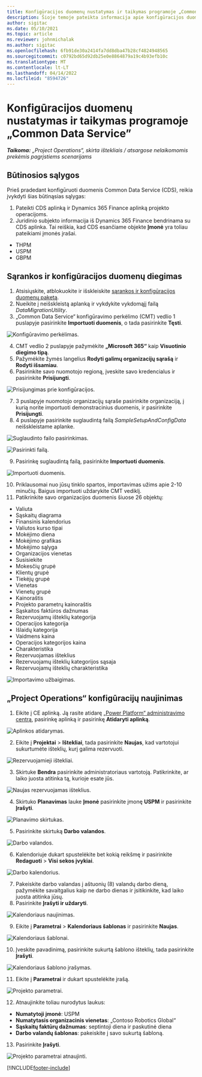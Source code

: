 ```yaml
---
title: Konfigūracijos duomenų nustatymas ir taikymas programoje „Common Data Service”
description: Šioje temoje pateikta informacija apie konfigūracijos duomenų nustatymą ir taikymą dalyje „Project Operations“.
author: sigitac
ms.date: 05/10/2021
ms.topic: article
ms.reviewer: johnmichalak
ms.author: sigitac
ms.openlocfilehash: 6fb91de30a2414fa7dd8dba47b28cf4824948565
ms.sourcegitcommit: c0792bd65d92db25e0e8864879a19c4b93efb10c
ms.translationtype: MT
ms.contentlocale: lt-LT
ms.lasthandoff: 04/14/2022
ms.locfileid: "8594726"
---
```

# <a name="set-up-and-apply-configuration-data-in-the-common-data-service"></a>Konfigūracijos duomenų nustatymas ir taikymas programoje „Common Data Service” 

_**Taikoma:** „Project Operations“, skirta ištekliais / atsargose nelaikomomis prekėmis pagrįstiems scenarijams_



## <a name="prerequisites"></a>Būtinosios sąlygos

Prieš pradedant konfigūruoti duomenis Common Data Service (CDS), reikia įvykdyti šias būtinąsias sąlygas:

1.  Pateikti CDS aplinką ir Dynamics 365 Finance aplinką projekto operacijoms.
2.  Juridinio subjekto informacija iš Dynamics 365 Finance bendrinama su CDS aplinka. Tai reiškia, kad CDS esančiame objekte **Įmonė** yra toliau pateikiami įmonės įrašai.
  - THPM
  - USPM
  - GBPM

## <a name="install-setup-and-configuration-data"></a>Sąrankos ir konfigūracijos duomenų diegimas

1. Atsisiųskite, atblokuokite ir išskleiskite [sąrankos ir konfigūracijos duomenų paketą](https://download.microsoft.com/download/e/2/d/e2da6c98-d5dd-450c-aabe-fd6bf2ba374b/ProjOpsSampleSetupData-%20Integrated%20Latest.zip).
2. Nueikite į neišskleistą aplanką ir vykdykite vykdomąjį failą *DataMigrationUtility*.
3. „Common Data Service“ konfigūravimo perkėlimo (CMT) vedlio 1 puslapyje pasirinkite **Importuoti duomenis**, o tada pasirinkite **Tęsti**.

![Konfigūravimo perkėlimas.](./media/1ConfigurationMigration.png)

4. CMT vedlio 2 puslapyje pažymėkite **„Microsoft 365“** kaip **Visuotinio diegimo tipą**.
5. Pažymėkite žymės langelius **Rodyti galimų organizacijų sąrašą** ir **Rodyti išsamiau**.
6. Pasirinkite savo nuomotojo regioną, įveskite savo kredencialus ir pasirinkite **Prisijungti**.

![Prisijungimas prie konfigūracijos.](./media/2ConfigurationSignin.png)

7. 3 puslapyje nuomotojo organizacijų sąraše pasirinkite organizaciją, į kurią norite importuoti demonstracinius duomenis, ir pasirinkite **Prisijungti**.
8. 4 puslapyje pasirinkite suglaudintą failą *SampleSetupAndConfigData* neišskleistame aplanke.

![Suglaudinto failo pasirinkimas.](./media/3ZipFile.png)

![Pasirinkti failą.](./media/4SelectAFile.png)

9. Pasirinkę suglaudintą failą, pasirinkite **Importuoti duomenis**.

![Importuoti duomenis.](./media/5ImportData.png)

10. Priklausomai nuo jūsų tinklo spartos, importavimas užims apie 2-10 minučių. Baigus importuoti uždarykite CMT vediklį. 
11. Patikrinkite savo organizacijos duomenis šiuose 26 objektų:

  - Valiuta
  - Sąskaitų diagrama
  - Finansinis kalendorius
  - Valiutos kurso tipai
  - Mokėjimo diena
  - Mokėjimo grafikas
  - Mokėjimo sąlyga
  - Organizacijos vienetas
  - Susisiekite
  - Mokesčių grupė
  - Klientų grupė
  - Tiekėjų grupė
  - Vienetas
  - Vienetų grupė
  - Kainoraštis
  - Projekto parametrų kainoraštis
  - Sąskaitos faktūros dažnumas
  - Rezervuojamų išteklių kategorija
  - Operacijos kategorija
  - Išlaidų kategorija
  - Vaidmens kaina
  - Operacijos kategorijos kaina
  - Charakteristika
  - Rezervuojamas išteklius
  - Rezervuojamų išteklių kategorijos sąsaja
  - Rezervuojamų išteklių charakteristika

![Importavimo užbaigimas.](./media/6CompleteImport.png)

## <a name="update-project-operations-configurations"></a>„Project Operations“ konfigūracijų naujinimas

1. Eikite į CE aplinką. Ją rasite atidarę [„Power Platform“ administravimo centrą](https://admin.powerplatform.microsoft.com/environments), pasirinkę aplinką ir pasirinkę **Atidaryti aplinką**. 

![Aplinkos atidarymas.](./media/7OpenEnvironment.png)

2. Eikite į **Projektai** > **Ištekliai**, tada pasirinkite **Naujas**, kad vartotojui sukurtumėte išteklių, kurį galima rezervuoti.

![Rezervuojamieji ištekliai.](./media/8BookableResources.png)

3. Skirtuke **Bendra** pasirinkite administratoriaus vartotoją. Patikrinkite, ar laiko juosta atitinka tą, kurioje esate jūs. 

![Naujas rezervuojamas išteklius.](./media/9NewBookableResource.png)

4. Skirtuko **Planavimas** lauke **Įmonė** pasirinkite įmonę **USPM** ir pasirinkite **Įrašyti**. 

![Planavimo skirtukas.](./media/10SchedulingTab.png)

5. Pasirinkite skirtuką **Darbo valandos**.  

![Darbo valandos.](./media/11WorkHours.png)

6. Kalendoriuje dukart spustelėkite bet kokią reikšmę ir pasirinkite **Redaguoti** > **Visi sekos įvykiai**. 

![Darbo kalendorius.](./media/12WorkCalendar.png)

7. Pakeiskite darbo valandas į aštuonių (8) valandų darbo dieną, pažymėkite savaitgalius kaip ne darbo dienas ir įsitikinkite, kad laiko juosta atitinka jūsų. 
8. Pasirinkite **Įrašyti ir uždaryti**.

![Kalendoriaus naujinimas.](./media/13UpdateCalendar.png)

9. Eikite į **Parametrai** > **Kalendoriaus šablonas** ir pasirinkite **Naujas**.
 
 ![Kalendoriaus šablonai.](./media/14CalendarTemplates.png)
 
 10. Įveskite pavadinimą, pasirinkite sukurtą šablono išteklių, tada pasirinkite **Įrašyti**. 
 
 ![Kalendoriaus šablono įrašymas.](./media/15SaveCalendarTemplate.png)
 
 11. Eikite į **Parametrai** ir dukart spustelėkite įrašą. 
 
 ![Projekto parametrai.](./media/16ProjectParameters.png)
 
12. Atnaujinkite toliau nurodytus laukus:

 - **Numatytoji įmonė**: USPM
 - **Numatytasis organizacinis vienetas**: „Contoso Robotics Global“
 - **Sąskaitų faktūrų dažnumas**: septintoji diena ir paskutinė diena
 - **Darbo valandų šablonas**: pakeiskite į savo sukurtą šabloną.

13. Pasirinkite **Įrašyti**. 

![Projekto parametrai atnaujinti.](./media/17UpdatedProjectParameters.png)


[!INCLUDE[footer-include](../includes/footer-banner.md)]
